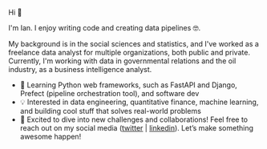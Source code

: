 Hi 👋

I'm Ian. I enjoy writing code and creating data pipelines 🤓.

My background is in the social sciences and statistics, and I've worked as a freelance data analyst for multiple organizations, both public and private. Currently, I'm working with data in governmental relations and the oil industry, as a business intelligence analyst.

- 🌱 Learning Python web frameworks, such as FastAPI and Django, Prefect (pipeline orchestration tool), and software dev
- 💡 Interested in data engineering, quantitative finance, machine learning, and building cool stuff that solves real-world problems
- 🚀 Excited to dive into new challenges and collaborations! Feel free to reach out on my social media ([twitter](https://twitter.com/ianvazaraujo) | [linkedin](https://www.linkedin.com/in/ianvazaraujo/)). Let’s make something awesome happen!
